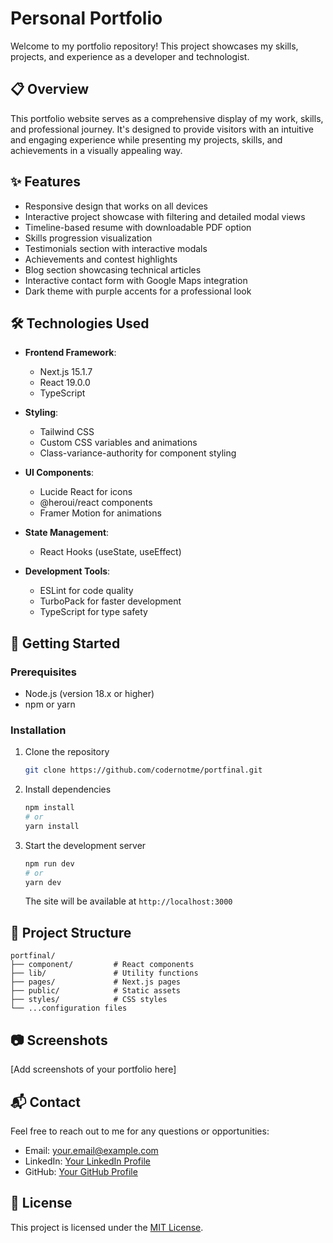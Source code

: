 # Personal Portfolio

Welcome to my portfolio repository! This project showcases my skills, projects, and experience as a developer and technologist.

## 📋 Overview

This portfolio website serves as a comprehensive display of my work, skills, and professional journey. It's designed to provide visitors with an intuitive and engaging experience while presenting my projects, skills, and achievements in a visually appealing way.

## ✨ Features

- Responsive design that works on all devices
- Interactive project showcase with filtering and detailed modal views
- Timeline-based resume with downloadable PDF option
- Skills progression visualization
- Testimonials section with interactive modals
- Achievements and contest highlights
- Blog section showcasing technical articles
- Interactive contact form with Google Maps integration
- Dark theme with purple accents for a professional look

## 🛠️ Technologies Used

- **Frontend Framework**: 
  - Next.js 15.1.7
  - React 19.0.0
  - TypeScript

- **Styling**:
  - Tailwind CSS
  - Custom CSS variables and animations
  - Class-variance-authority for component styling

- **UI Components**:
  - Lucide React for icons
  - @heroui/react components
  - Framer Motion for animations

- **State Management**:
  - React Hooks (useState, useEffect)

- **Development Tools**:
  - ESLint for code quality
  - TurboPack for faster development
  - TypeScript for type safety

## 🚀 Getting Started

### Prerequisites

- Node.js (version 18.x or higher)
- npm or yarn

### Installation

1. Clone the repository
   ```bash
   git clone https://github.com/codernotme/portfinal.git
   ```
2. Install dependencies
   ```bash
   npm install
   # or
   yarn install
   ```
3. Start the development server
   ```bash
   npm run dev
   # or
   yarn dev
   ```
   The site will be available at `http://localhost:3000`

## 📁 Project Structure

```
portfinal/
├── component/         # React components
├── lib/               # Utility functions
├── pages/             # Next.js pages
├── public/            # Static assets
├── styles/            # CSS styles
└── ...configuration files
```

## 📷 Screenshots

[Add screenshots of your portfolio here]

## 📬 Contact

Feel free to reach out to me for any questions or opportunities:

- Email: your.email@example.com
- LinkedIn: [Your LinkedIn Profile](https://linkedin.com/in/yourprofile)
- GitHub: [Your GitHub Profile](https://github.com/yourusername)

## 📄 License

This project is licensed under the [MIT License](LICENSE).
